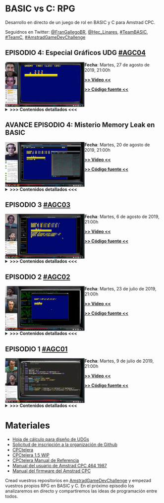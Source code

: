 # BASIC vs C: RPG

Desarrollo en directo de un juego de rol en BASIC y C para Amstrad CPC. 

Seguidnos en Twitter: [@FranGallegoBR](https://twitter.com/FranGallegoBR), [@Hec_Linares](https://twitter.com/Hec_Linares), [#TeamBASIC](https://twitter.com/hashtag/TeamBASIC), [#TeamC](https://twitter.com/hashtag/TeamC), [#AmstradGameDevChallenge](https://twitter.com/hashtag/AmstradGameDevChallenge)

## EPISODIO 4: Especial Gráficos UDG [#AGC04](https://twitter.com/hashtag/AGC04)

<a href="https://www.youtube.com/watch?v=Ru-5L9sABVU"><img align="left" src="https://github.com/AmstradGameDevChallenge/BASICvsC-RPG/blob/master/materials/scrshots/agc04_gamesprites_thumb.png" alt="Amstrad GameDev Challenge: BASIC vs C. Episodio 4. Especial Gráficos UDG. #AGC04"/></a>

**Fecha**: Martes, 27 de agosto de 2019, 21:00h

[**>> Vídeo <<**](https://www.youtube.com/watch?v=Ru-5L9sABVU)

[**>> Código fuente <<**](https://github.com/AmstradGameDevChallenge/BASICvsC-RPG/archive/agc04.zip)
<br/><br/><br/>

<details><summary><strong>&gt;&gt;&gt; Contenidos detallados &lt;&lt;&lt;</strong></summary>
<ul>
  <li><b>Noticias</b>:</li>
  <ul>
    <li><a href="http://bit.ly/premiosMadrid2019">4ª edición de los premios de animación de la comunidad de Madrid</a>, con premios de 2000€ y 1000€ a los mejores videojuegos culturales.
    </li><li>Actualizaciones de CPCtelera</li>
      <ul>
        <li>cpct_rvm ahora soporta uso de nombres largos y modo warp en arranque.
        </li><li>cpc2cdt permite importar ficheros ASCII en CDTs.
        </li><li>cpct_pack permite la generación de ficheros binarios comprimidos.
        </li><li>cpct_bin2sna permite crear snapshots de múltiples ficheros binarios.
        </li>
      </ul>
    <li>Nueva versión del emulador <a href="http://cngsoft.no-ip.org/cpcec-20190817.zip">CPCEC de CNGSoft</a>. Funciona en Windows y en Linux/Mac (con wine).
    </li>
  </ul>
  </li><li><b>Desarrollo</b>:</li>
  <ul>
    <li>BASIC:</li>
    <ul>
      <li>Repaso del código BASIC: uso de fre("") y UNT()
      </li><li>Reestructuración del código de gestión de enemigos y personaje principal
      </li><li>Descarga directa y uso en línea de comando de la última versión del emulador de CNGSoft CPCEC (wget http://cngsoft.no-ip.org/cpcec-20190817.zip)
      </li><li>Sustitución de mensajes por gráficos: usando subrutinas de dibujado para personaje y enemigos
      </li><li>Uso de variables temporales para acortar el código y mejorar su legibilidad
      </li><li>Introducción a los gráficos UDG: ¿Qué son? ¿Cómo se crean? Definición y uso de distinas bases numéricas. 
      </li><li>Uso de SYMBOL y SYMBOL AFTER.
      </li><li>¿Por qué es necesario SYMBOL AFTER? Uso de memoria de los UDGs. Modificación a mano de la memoria que define los UDGs.
      </li><li>Presentación de <a href="https://github.com/AmstradGameDevChallenge/BASICvsC-RPG/blob/master/materials/tools/UDGs/UDGs_designer.ods?raw=true">hoja de cálculo para dibujado de UDGs</a>.
      </li><li>Soporte para que los enemigos puedan tener sus propios UDGs
      </li><li><a href="http://bit.ly/fremosUDG">Más información sobre gráficos UDG en el blog de Fremos</a>.
      </li><li>Dibujado de sprites formados por múltiples caracteres y con varios colores: uso del modo transparente.
      </li><li>Dibujando sprites multicolor y multicarácter usando cadenas y códigos de control: String Sprites
      </li><li>Definición de String Sprites constantes en un array, accesibles por su índice: evitando copiar cadenas en tiempo de ejecución.
      </li><li>Activación/Desactivación de modo transaparente usando cadenas y el código de control 22
      </li>
    </ul>
    <li>C:</li>
  </ul>
  <ul>
    <li>Problemas de SYMBOL AFTER en C:</li>
    <ul> 
      <li>No hay SYMBOL AFTER en C ni en el firmware de Amstrad.
      </li><li>En C se generan binarios, y al cargar un binario Amstrad desactiva los UDGs.
      </li>
    </ul>
    <li>El firmware almacena 3 variables en memoria para gestionar los UDG: Valor ASCII del primer UDG definible, Puntero a la matriz de UDGs y flag de activación.
    </li><li> Las variables están en ubicaciones distintas en los firmwares 1.0 y 1.1.
    </li><li> Implementación de SYMBOL AFTER en C.
    </li><li> Detalle sobre el casting de direcciones de memoria absolutas a punteros.
    </li><li> Implementación de SYMBOL en C usando el código de control 25.
    </li><li> Entendiendo HIMEM, el firmware y la ROM, para saber dónde ubicar la tabla de definiciones de UDG para C.
    </li><li> Problema: realizar un SYMBOL AFTER antes de la inicialización de texto y gráficos con los CALL 0xBBFF y call 0xBB4E (initMode()). Estas inicializaciones deshacen el SYMBOL AFTER.  
    </li><li> Detección de la versión del firmware actualmente en ejecución: Usando el final de la tabla de saltos (High jump-block) que es distinto en las 2 versiones.
    </li><li> Problema en SDCC con múltiples comparaciones en una misma línea.
    </li><li> Definición de múltiples caracteres en C sin usar SYMBOL: haciendo que el puntero de SYMBOL AFTER apunte a un array con los datos.       
    </li><li> Imprimiendo sprites de enemigos formados de varios carácteres.
    </li><li> Creación manual de string sprites en arrays para dibujar enemigos multicaracter y multicolor.
    </li><li> Dibujando enemigos con 2 caracteres de altura, 3 colores y 9 UDGs en total.
    </li><li> Uso del modo transparencia con una función de activación/desactivación.
    </li>
  </ul>
  </li><li><b>Nuevos misterios y trabajo para casa</b>:</li>
  <ul>
    <li>Nuevo problema de memory leak en BASIC: en cada nueva ejecución del juego desaparecen 48 bytes. ¿Por qué?
    </li><li>Los UDG en BASIC nos ocupan doble: el código que genera los datos de los UDG, más los propios datos de los UDG.
    </li><li>¿Es posible tener en BASIC en memoria sólo los datos de los UDG, sin el código que los genera, como en C?
    </li>
  </ul>
</ul>
</details>


## AVANCE EPISODIO 4: Misterio Memory Leak en BASIC

<a href="https://www.youtube.com/watch?v=dFCRWeQMxu4"><img align="left" src="https://github.com/AmstradGameDevChallenge/BASICvsC-RPG/blob/master/materials/scrshots/agc04_memoryleak_game_thumb.png" alt="Avance Amstrad GameDev Challenge: #TeamBASIC misterio memory leak"/></a>

**Fecha**: Martes, 20 de agosto de 2019, 21:00h

[**>> Vídeo <<**](https://www.youtube.com/watch?v=dFCRWeQMxu4)

[**>> Código fuente <<**](https://github.com/AmstradGameDevChallenge/BASICvsC-RPG/archive/%23AGC04-adv01.zip)
<br/><br/><br/>

<details><summary><strong>&gt;&gt;&gt; Contenidos detallados &lt;&lt;&lt;</strong></summary>
<ul>
  <li><b>Noticias</b>:</li>
  <ul>
    <li>Actualización de #CPCtelera: añadido modificador -w para activar el modo Warp al inicio en RVM
  </ul>
  <li><b>Misterio en BASIC</b>:</li>
  <ul>
    <li>Recordatorio: al realizar varios ciclos de ejecución de nuestro juego, durante la ejecución, se pierden bytes de memoria
    </li><li>Comentarios de usuarios que han investigado y se han planteado dudas
    </li><li>Si la memoria se va perdiendo, ¿Se quedará nuestro programa al final sin memoria?
    </li><li>Usuario comenta que parece pederse la memoria en los INPUTs, que parece un fallo del firmware del #Amstrad
    </li><li>Revisión de la dirección de memoria &B08D que contiene datos del firmware: 'Final del espacio libre: byte antes de la zona de strings = HIMEM'
    </li><li>Detalle importante: hay 2 firmwares de Amstrad CPC, el 1.0 y el 1.1. Las variables del firmware están en direcciones distintas según la versión del firmware
    </li><li>Mapa básico de memoria del Amstrad CPC y definición de qué es HIMEM
    </li><li>Funcionamiento de los bancos de memoria y las ROMs del CPC a nivel básico
    </li><li>HIMEM: dirección más alta de espacio para el programa en BASIC (código y variables)
    </li><li>La zona de memoria de BASIC está protegida por el intérprete: no nos permite escribir en ella desde fuera.
    </li><li>La orden MEMORY sirve para cambiar HIMEM de posición: utilidades
    </li><li>Vemos el valor de HIMEM desde BASIC, usamos HEX$ para convertirlo y vamos a esa zona de memoria a ver qué hay
    </li><li>Cómo configurar el visor de memoria de RVM para mostrar contenido de RAM y ROM
    </li><li>Ponemos a prueba la zona de strings de BASIC (en HIMEM) asignando valores a a$ y vemos cómo reacciona la memoria
    </li><li>La zona de strings de BASIC almacena strings nuevos sin borrar antiguos: funciona como un Stack Allocator (un gestor de memoria tipo pila)
    </li><li>Esto explica el misterio: en cada ciclo del programa metemos valores nuevos en los strings con nuestros INPUT.
    </li><li>No es realmente un memory leak, sino una consecuencia del Stack Allocator, que funciona similar a lenguajes de script modernos.
    </li><li>Es una estrategia óptima para la gestión dinámica de la memoria de strings.
    </li><li>¿Hace este comportamiento que se nos pueda acabar la memoria? Creamos un programa para ponerlo a prueba
    </li><li>Cuando no queda memoria, BASIC libera la memoria de strings que ya no son usados, compactando los usados. Básicamente, recolecta la basura.
    </li><li>Potenciales ventajas e inconvenientes del funcionamiento de la memoria de strings
    </li><li>Controlar y liberar la memoria (recoger la basura) cuando nosotros queramos usando FRE("")
    </li><li>Usando UNT para evitar tener que hacer PRINT de FRE("") y no causar Overflows
    </li><li>añadiendo la recolección de basura a nuestro programa y poniéndolo a prueba
    </li><li>Observando el comportamiento de la memoria cuando forzamos la liberación de strings
    </li><li>Truquito en asignación de variables: uso de otras variables en lugar de valores inmediatos
    </li><li>Resolución de dudas planteadas en el chat
  </ul>
</ul>
</details>

## EPISODIO 3 [#AGC03](https://twitter.com/hashtag/AGC03)

<a href="https://www.youtube.com/watch?v=ezUGwy-jelE"><img align="left" src="https://github.com/AmstradGameDevChallenge/BASICvsC-RPG/blob/master/materials/scrshots/agc03_game_thumb.png" alt="Amstrad GameDev Challenge: BASIC vs C. Episodio 3. #AGC03"/></a>

**Fecha**: Martes, 6 de agosto de 2019, 21:00h

[**>> Vídeo <<**](https://www.youtube.com/watch?v=ezUGwy-jelE)

[**>> Código fuente <<**](https://github.com/AmstradGameDevChallenge/BASICvsC-RPG/archive/agc03.zip)
<br/><br/><br/>

<details><summary><strong>&gt;&gt;&gt; Contenidos detallados &lt;&lt;&lt;</strong></summary>
<ul>
  <li><b>Noticias</b>:</li>
  <ul>
    <li>Actualización en <a href="https://github.com/lronaldo/cpctelera/tree/development" rel="nofollow">CPCtelera 1.5 WIP</a>: Inclusión de soporte para STDC getchar()
    </li><li>#AmstradGameDevChallenge estará presente en <a href="http://www.retrozaragoza.com" rel="nofollow">RetroZaragoza 2019</a>: grabaremos un episodio en directo en persona.
  </ul>
  <li><b>Recomendación</b>: temática para los juegos RPG sobre leyendas reales de Castillos, Monasterios, Pueblos o lugares de la geografía española.
  </li><li><b>Preguntas y proyectos de los miembros del grupo</b>:</li>
  <ul>
    <li>Problema con la inicialización de variables globales en SDCC: no se les asigna valor.
    </li><li>Soluciones para variables globales: funciones de inicialización, valores constantes y punteros no constantes y copia de valores con <code>cpct_memcpy</code>
    </li><li>Sugerencia de uso de <code>grep</code> para eliminar los comentarios en BASIC.
    </li><li>Problema con <code>.gitignore</code> y la carpeta <code>obj/</code>
    </li><li>¿Cómo se puede hacer <code>SYMBOL AFTER</code> en C?
    </li><li>Apreciaciones sobre el uso de <code>cpct_setVideoMode</code>, el firmware y las funciones de CPCtelera.
    </li><li>Detalles a tener en cuenta en el uso de <code>OPENIN</code> y <code>OPENOUT</code> en BASIC
  </ul>
  <li><b>Misterio en BASIC</b>:</li>
  <ul>
    <li>Pérdidas de memoria en nuestro juego. ¿A qué se deben? Dos semanas para encontrar la respuesta.</li>
  </ul>
  </li><li><b>Desarrollo</b>:</li>
  <ul>
    <li>Inicialización rápida y fácil de la pantalla, los colores y el módulo de texto sin tener que ajustarlo todo a mano.
    </li><li>Llamadas a funciones del firmware con código ensamblador en línea: nota sobre potenciales problemas
    </li><li>Creación y manejo de <code>structs</code> en C: ¿Qué son? ¿Cómo funcionan?
    </li><li>Introducción de espacio para múltiples enemigos usando un array de structs en C
    </li><li>Importancia de los comentarios en BASIC: usarlos como referencia de variables y estructuras de memoria
    </li><li>Simulación de structs en BASIC usando arrays y prefijos de nombre
    </li><li>Uso de una referencia variable a un elemento para generalizar el código previo directamente
    </li><li>Diseño básico de un gestor de enemigos: creación y destrucción
    </li><li>Visualización de múltiples enemigos e interacción: problemas asociados
    </li><li>Gestión del array de enemigos al eliminar uno de ellos: posibles alternativas
    </li><li>Añadiendo color a los enemigos como forma de distinguirlos
  </ul>
</ul>
</details>


## EPISODIO 2 [#AGC02](https://twitter.com/hashtag/AGC02)

<a href="https://www.youtube.com/watch?v=5qsZ1lnEPCQ"><img align="left" src="https://github.com/AmstradGameDevChallenge/BASICvsC-RPG/blob/master/materials/scrshots/agc02_game_thumb.png" alt="Amstrad GameDev Challenge: BASIC vs C. Episodio 2. #AGC02"/></a>

**Fecha**: Martes, 23 de julio de 2019, 21:00h

[**>> Vídeo <<**](https://www.youtube.com/watch?v=5qsZ1lnEPCQ)

[**>> Código fuente <<**](https://github.com/AmstradGameDevChallenge/BASICvsC-RPG/archive/agc02.zip)
<br/><br/><br />

<details><summary><strong>&gt;&gt;&gt; Contenidos detallados &lt;&lt;&lt;</strong></summary>
<ul>
  <li>Noticias:</li>
  <ul>
    <li>Anuncio oficial del <a href="http://cpcretrodev.byterealms.com/contest/cpc-retrodev-2019/" rel="nofollow">#CPCRetroDev 2019</a></li>
  </ul>
  <li>Revisión de proyectos en desarrollo de los miembros del <a href="https://twitter.com/hashtag/TeamC" rel="nofollow">#TeamC</a> y el <a href="https://twitter.com/hashtag/TeamBASIC" rel="nofollow">#TeamBASIC</a>
  </li><li>Desarrollo:</li>
  <ul>
  <li>Creación de un script bash para generar un DSK a partir del fichero .BAS
  </li><li>Comentarios que no ocupan memoria en BASIC
  </li><li>Reemplazo y uso de variables con nombre corto en BASIC
  </li><li>Usando <code>LOCATE</code> desde C para dibujar personajes en una posición concreta
  </li><li>Uso de funciones y parámetros en C para reutilizar y simplificar el código
  </li><li>Diferencias entre las funciones <code>printf</code> y <code>puts</code> y uso del firmware
  </li><li>Análisis de estartegias más óptimas de programación en C usando el código ensamblador generado
  </li><li>Uso de las funciones <code>CHR$</code> y <code>STRING$</code> en BASIC para pintar caracteres y repetirlos
  </li><li>Movimiento de los personajes en una dimensión y ataque por movimiento
  </li><li>Uso de <code>GOSUB</code> y subrutinas en BASIC para modularizar el código
  </li><li>Dudas sobre paso de parámetros a funciones y subrutinas en BASIC y C
  </li><li>Detalle sobre las comparaciones y asignaciones en C
  </li><li>Introducción a los arrays en C y BASIC
  </li><li>Funciones aleatorias simples para ataques variables en juegos de ROL
  </li><li>Definición de funciones matemáticas en BASIC
  </li><li>Cálculos enteros y reales y redondeos en BASIC y C
  </li><li>Uso de <code>RANDOMIZE</code> para controlar las secuencias pseudoaleatorias
  </ul>
</ul>
</details>

## EPISODIO 1 [#AGC01](https://twitter.com/hashtag/AGC01)

<a href="https://www.youtube.com/watch?v=TFEnGYmOOLI"><img align="left" src="https://github.com/AmstradGameDevChallenge/BASICvsC-RPG/blob/master/materials/scrshots/agc01_teamBASIC_thumb.png" alt="Amstrad GameDev Challenge: BASIC vs C. Episodio 1. #AGC01"/></a>

**Fecha**: Martes, 9 de julio de 2019, 21:00h

[**>> Vídeo <<**](https://www.youtube.com/watch?v=TFEnGYmOOLI)

[**>> Código fuente <<**](https://github.com/AmstradGameDevChallenge/BASICvsC-RPG/archive/agc01.zip)
<br/><br/><br />

<details><summary><strong>&gt;&gt;&gt; Contenidos detallados &lt;&lt;&lt;</strong></summary>
<ul>
<li>Presentación de la serie
  </li><li>Herramientas a utilizar y organización
  </li><li>Implementado un esquema inicial muy básico de juego y bucle principal emergente, sin apenas estructurar.
  </li><li>Primeros pasos con variables
  </li><li>Player y enemigo con energía, ataque y defensa
  </li><li>Player y enemigo atacan y defienden
  </ul>
</details>

# Materiales

- [Hoja de cálculo para diseño de UDGs](https://github.com/AmstradGameDevChallenge/BASICvsC-RPG/blob/master/materials/tools/UDGs/UDGs_designer.ods?raw=true)
- [Solicitud de inscripción a la organización de Github](http://bit.ly/AGC01)
- [CPCtelera](http://lronaldo.github.io/cpctelera/)
- [CPCtelera 1.5 WIP](https://github.com/lronaldo/cpctelera/tree/development)
- [CPCtelera Manual de Referencia](http://lronaldo.github.io/cpctelera/files/readme-txt.html)
- [Manual del usuario de Amstrad CPC 464 1987](https://archive.org/details/Amstrad_CPC464_Manual_del_Usuario_1987_Amstrad_ES_a)
- [Manual del firmware del Amstrad CPC](http://www.cantrell.org.uk/david/tech/cpc/cpc-firmware/)

Cread vuestros repositorios en [AmstradGameDevChallenge](https://github.com/AmstradGameDevChallenge/) y empezad vuestros propios RPG en BASIC y C. En el próximo episodio los analizaremos en directo y compartiremos las ideas de programación entre todos.
